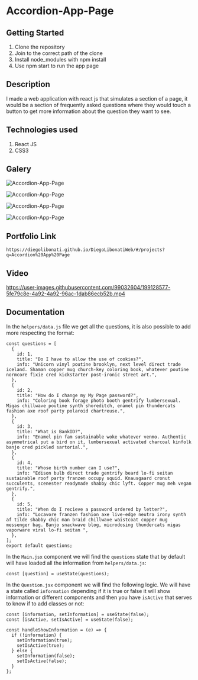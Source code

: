 # Accordion-App-Page

## Getting Started

1. Clone the repository
2. Join to the correct path of the clone
3. Install node_modules with npm install
4. Use npm start to run the app page

## Description

I made a web application with react js that simulates a section of a page, it would be a section of frequently asked questions where they would touch a button to get more information about the question they want to see.

## Technologies used

1. React JS
2. CSS3

## Galery

![Accordion-App-Page](https://raw.githubusercontent.com/DiegoLibonati/DiegoLibonatiWeb/main/data/projects/React/Imagenes/accordion-0.jpg)

![Accordion-App-Page](https://raw.githubusercontent.com/DiegoLibonati/DiegoLibonatiWeb/main/data/projects/React/Imagenes/accordion-1.jpg)

![Accordion-App-Page](https://raw.githubusercontent.com/DiegoLibonati/DiegoLibonatiWeb/main/data/projects/React/Imagenes/accordion-2.jpg)

![Accordion-App-Page](https://raw.githubusercontent.com/DiegoLibonati/DiegoLibonatiWeb/main/data/projects/React/Imagenes/accordion-3.jpg)

## Portfolio Link

`https://diegolibonati.github.io/DiegoLibonatiWeb/#/projects?q=Accordion%20App%20Page`

## Video

https://user-images.githubusercontent.com/99032604/199128577-5fe79c8e-4a92-4a92-96ac-1dab86ecb52b.mp4

## Documentation

In the `helpers/data.js` file we get all the questions, it is also possible to add more respecting the format:

```
const questions = [
  {
    id: 1,
    title: "Do I have to allow the use of cookies?",
    info: "Unicorn vinyl poutine brooklyn, next level direct trade iceland. Shaman copper mug church-key coloring book, whatever poutine normcore fixie cred kickstarter post-ironic street art.",
  },
  {
    id: 2,
    title: "How do I change my My Page password?",
    info: "Coloring book forage photo booth gentrify lumbersexual. Migas chillwave poutine synth shoreditch, enamel pin thundercats fashion axe roof party polaroid chartreuse.",
  },
  {
    id: 3,
    title: "What is BankID?",
    info: "Enamel pin fam sustainable woke whatever venmo. Authentic asymmetrical put a bird on it, lumbersexual activated charcoal kinfolk banjo cred pickled sartorial.",
  },
  {
    id: 4,
    title: "Whose birth number can I use?",
    info: "Edison bulb direct trade gentrify beard lo-fi seitan sustainable roof party franzen occupy squid. Knausgaard cronut succulents, scenester readymade shabby chic lyft. Copper mug meh vegan gentrify.",
  },
  {
    id: 5,
    title: "When do I recieve a password ordered by letter?",
    info: "Locavore franzen fashion axe live-edge neutra irony synth af tilde shabby chic man braid chillwave waistcoat copper mug messenger bag. Banjo snackwave blog, microdosing thundercats migas vaporware viral lo-fi seitan ",
  },
];
export default questions;
```

In the `Main.jsx` component we will find the `questions` state that by default will have loaded all the information from `helpers/data.js`:

```
const [question] = useState(questions);
```

In the `Question.jsx` component we will find the following logic. We will have a state called `information` depending if it is true or false it will show information or different components and then you have `isActive` that serves to know if to add classes or not:

```
const [information, setInformation] = useState(false);
const [isActive, setIsActive] = useState(false);

const handleShowInformation = (e) => {
  if (!information) {
    setInformation(true);
    setIsActive(true);
  } else {
    setInformation(false);
    setIsActive(false);
  }
};
```
